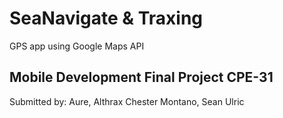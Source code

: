 # SeaNavigate & Traxing

GPS app using Google Maps API

## Mobile Development Final Project CPE-31

Submitted by:
Aure, Althrax Chester
Montano, Sean Ulric
